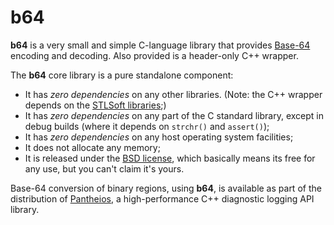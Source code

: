 # b64

**b64** is a very small and simple C-language library that provides
[Base-64](https://en.wikipedia.org/wiki/Base64) encoding and decoding. Also
provided is a header-only C++ wrapper.

The **b64** core library is a pure standalone component:

 - It has _zero dependencies_ on any other libraries. (Note: the C++ wrapper depends on the [STLSoft libraries](http://sourceforge.net/projects/stlsoft/);)
 - It has _zero dependencies_ on any part of the C standard library, except in debug builds (where it depends on `strchr()` and `assert()`);
 - It has _zero dependencies_ on any host operating system facilities;
 - It does not allocate any memory;
 - It is released under the [BSD license](https://en.wikipedia.org/wiki/BSD_licenses), which basically means its free for any use, but you can't claim it's yours.

Base-64 conversion of binary regions, using **b64**, is available as part of the distribution of [Pantheios](http://sourceforge.net/projects/pantheios/), a high-performance C++ diagnostic logging API library.

